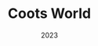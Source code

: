 ---
type: Unity Game
date: 2023
title: Coots World
text:  3D exploratory game created for the Ludwig Game Jam 2023. Game utilizes Unity Terrain tools and shaders to create a PSX-Like experience. Click thumbnail to go to game page!
image: ../../static/images/thumbs/mountainCoots.png
url: https://alexjadkins.itch.io/coots-world
---